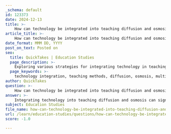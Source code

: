 ```yaml
---
_schema: default
id: 123373
date: 2024-12-13
title: >-
    How can technology be integrated into teaching diffusion and osmosis?
article_title: >-
    How can technology be integrated into teaching diffusion and osmosis?
date_format: MMM DD, YYYY
post_on_text: Posted on
seo:
  title: QuickTakes | Education Studies
  page_description: >-
    Exploring various strategies for integrating technology in teaching diffusion and osmosis to enhance student engagement and understanding.
  page_keywords: >-
    technology integration, teaching methods, diffusion, osmosis, multimedia simulations, dynamic visualizations, concept mapping, interactive content, gamification, data logging, collaborative learning, student engagement
author: QuickTakes
question: >-
    How can technology be integrated into teaching diffusion and osmosis?
answer: >-
    Integrating technology into teaching diffusion and osmosis can significantly enhance student engagement and understanding of these fundamental biological processes. Here are several effective strategies for incorporating technology into lessons on diffusion and osmosis:\n\n1. **Multimedia Simulations**: Utilize online interactive simulations that visually demonstrate diffusion and osmosis. For example, a simulation can show a beaker divided by a semipermeable membrane, allowing students to manipulate variables such as concentration gradients and temperature. This hands-on approach helps students visualize how molecules move across membranes, reinforcing theoretical concepts.\n\n2. **Dynamic Visualizations**: Incorporate dynamic visualizations that illustrate the processes of diffusion and osmosis in real-time. These can include animations that depict the movement of solute and solvent molecules, helping students grasp the concept of concentration gradients and the effects of different conditions on these processes.\n\n3. **Concept Mapping Tools**: Use digital concept mapping tools to help students organize and connect their understanding of diffusion and osmosis. This can facilitate deeper learning by allowing students to visually represent relationships between key terms such as concentration gradient, water potential, and tonicity.\n\n4. **Interactive Content**: Leverage interactive content platforms that provide quizzes, games, and other engaging activities related to diffusion and osmosis. This can make learning more enjoyable and encourage active participation.\n\n5. **Role-Playing and Gamification**: Implement role-playing games where students act as molecules to demonstrate diffusion and osmosis physically. This kinesthetic approach can make the learning experience more memorable and enjoyable.\n\n6. **Data Logging and Analysis**: Incorporate data logging tools to collect and analyze experimental data related to diffusion and osmosis. For instance, students can measure the rate of diffusion in various conditions and use software to analyze their results, fostering critical thinking and scientific inquiry.\n\n7. **Collaborative Learning Platforms**: Use online collaborative platforms where students can work together on projects related to diffusion and osmosis. This can include creating presentations, conducting virtual experiments, or discussing findings in forums, promoting teamwork and communication skills.\n\nBy integrating these technological tools and strategies, educators can create a more engaging, interactive, and immersive learning environment that enhances students' understanding of diffusion and osmosis. This approach not only makes the learning process more enjoyable but also prepares students for a technology-driven world.
subject: Education Studies
file_name: how-can-technology-be-integrated-into-teaching-diffusion-and-osmosis.md
url: /learn/education-studies/questions/how-can-technology-be-integrated-into-teaching-diffusion-and-osmosis
score: -1.0

---
```


&nbsp;